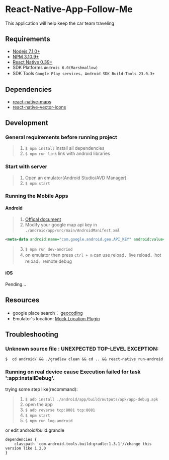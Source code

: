 React-Native-App-Follow-Me
===
This application will help keep the car team traveling
## Requirements
* [Nodejs 7.1.0+](https://nodejs.org/en/)
* [NPM 3.10.9+](https://www.npmjs.com/)
* [React Native 0.39+](https://facebook.github.io/react-native/docs/getting-started.html)
* SDK Platforms `Androis 6.0(Marshmallow)`
* SDK Tools `Google Play services`、`Android SDK Build-Tools 23.0.3+`

## Dependencies
* [react-native-maps](https://github.com/airbnb/react-native-maps)
* [react-native-vector-icons](https://github.com/oblador/react-native-vector-icons)

## Development
### General requirements before running project
>1. `$ npm install` install all dependencies
>2. `$ npm run link` link with android libraries

### Start with server
>1. Open an emulator(Android Studio/AVD Manager)
>2. `$ npm start`

### Running the Mobile Apps

#### Android
>1. [Offical document](http://facebook.github.io/react-native/docs/getting-started.html)
>2. Modify your google map api key in `./android/app/src/main/AndroidManifest.xml`

  ```xml
  <meta-data android:name="com.google.android.geo.API_KEY" android:value="YOUR_API_KEY"/>
  ```
>3. `$ npm run dev-andriod`
>4. on emulator then press `ctrl + m` can use reload、live reload、hot reload、remote debug

#### iOS
Pending...

## Resources ##
* google place search： [geocoding](https://developers.google.com/maps/documentation/geocoding/intro?hl=zh-tw#JSON)
* Emulator's location: [Mock Location Plugin](http://www.jesusamieiro.com/android-studio-simulate-multiple-gps-points-with-mock-location-plugin/)

## Troubleshooting ##
### Unknown source file : UNEXPECTED TOP-LEVEL EXCEPTION:

  ```
  $  cd android/ && ./gradlew clean && cd .. && react-native run-android
  ```

### Running on real device cause Execution failed for task ':app:installDebug'.

trying some step like(recommand):
>1. `$ adb install ./android/app/build/outputs/apk/app-debug.apk`
>2. open the app
>3. `$ adb reverse tcp:8081 tcp:8081`
>4. `$ npm start`
>5. `$ npm run log-android`

or edit android/build.grandle
```
dependencies {
    classpath 'com.android.tools.build:gradle:1.3.1'//change this version like 1.2.0
}
```
